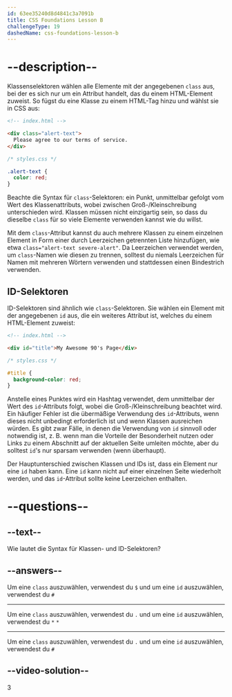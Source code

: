 ```yaml
---
id: 63ee35240d8d4841c3a7091b
title: CSS Foundations Lesson B
challengeType: 19
dashedName: css-foundations-lesson-b
---
```


# --description--

Klassenselektoren wählen alle Elemente mit der angegebenen `class` aus, bei der es sich nur um ein Attribut handelt, das du einem HTML-Element zuweist. So fügst du eine Klasse zu einem HTML-Tag hinzu und wählst sie in CSS aus:

```html
<!-- index.html -->

<div class="alert-text">
  Please agree to our terms of service.
</div>
```

```css
/* styles.css */

.alert-text {
  color: red;
}
```

Beachte die Syntax für `class`-Selektoren: ein Punkt, unmittelbar gefolgt vom Wert des Klassenattributs, wobei zwischen Groß-/Kleinschreibung unterschieden wird. Klassen müssen nicht einzigartig sein, so dass du dieselbe `class` für so viele Elemente verwenden kannst wie du willst.

Mit dem `class`-Attribut kannst du auch mehrere Klassen zu einem einzelnen Element in Form einer durch Leerzeichen getrennten Liste hinzufügen, wie etwa `class="alert-text severe-alert"`. Da Leerzeichen verwendet werden, um `class`-Namen wie diesen zu trennen, solltest du niemals Leerzeichen für Namen mit mehreren Wörtern verwenden und stattdessen einen Bindestrich verwenden.

## ID-Selektoren
ID-Selektoren sind ähnlich wie `class`-Selektoren. Sie wählen ein Element mit der angegebenen `id` aus, die ein weiteres Attribut ist, welches du einem HTML-Element zuweist:

```html
<!-- index.html -->

<div id="title">My Awesome 90's Page</div>
```

```css
/* styles.css */

#title {
  background-color: red;
}
```

Anstelle eines Punktes wird ein Hashtag verwendet, dem unmittelbar der Wert des `id`-Attributs folgt, wobei die Groß-/Kleinschreibung beachtet wird. Ein häufiger Fehler ist die übermäßige Verwendung des `id`-Attributs, wenn dieses nicht unbedingt erforderlich ist und wenn Klassen ausreichen würden. Es gibt zwar Fälle, in denen die Verwendung von `id` sinnvoll oder notwendig ist, z. B. wenn man die Vorteile der Besonderheit nutzen oder Links zu einem Abschnitt auf der aktuellen Seite umleiten möchte, aber du solltest `id`'s nur sparsam verwenden (wenn überhaupt).

Der Hauptunterschied zwischen Klassen und IDs ist, dass ein Element nur eine `id` haben kann. Eine `id` kann nicht auf einer einzelnen Seite wiederholt werden, und das `id`-Attribut sollte keine Leerzeichen enthalten.

# --questions--

## --text--

Wie lautet die Syntax für Klassen- und ID-Selektoren?

## --answers--

Um eine `class` auszuwählen, verwendest du `$` und um eine `id` auszuwählen, verwendest du `#`

---

Um eine `class` auszuwählen, verwendest du `.` und um eine `id` auszuwählen, verwendest du `*` `*`

---

Um eine `class` auszuwählen, verwendest du `.` und um eine `id` auszuwählen, verwendest du `#`


## --video-solution--

3
